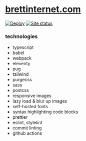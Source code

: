 # [brettinternet.com](https://brettinternet.com)

[![Deploy](https://github.com/brettinternet/brettinternet.github.io/workflows/Deploy/badge.svg)](https://github.com/brettinternet/brettinternet.github.io/actions?query=workflow%3ADeploy) [![Site status](https://img.shields.io/website?url=https%3A%2F%2Fbrettinternet.com)](https://brettinternet.com)

### technologies

-   typescript
-   babel
-   webpack
-   eleventy
-   pug
-   tailwind
-   purgecss
-   sass
-   postcss
-   responsive images
-   lazy load & blur up images
-   self-hosted fonts
-   syntax highlighting code blocks
-   prettier
-   eslint, stylelint
-   commit linting
-   github actions

<!--
### todo

- [x] values in `data/routes.js` are not importing in pug locals
- [x] `@font-face` is not being handled by a loader
- [x] dev server ought to restart after modifying `includes/**/*`
- [x] don't transpile `scripts/utils` to `build` directory, or remove after build
- [x] why does bundling a CSS file also bundle a JS equivalent?
- [x] build can't resolve `/files/<font>`
- [x] build doesn't bundle SVGs - or improve how Feather icons are bundled/utilized
- [x] how to correctly bundle separate pages? - can't get html-webpack-plugin to work on multiple files
- [x] handle relative assets for nested pages - use absolute links to assets (and support path prefix)
- [x] easy page routing
- [x] fix tailwind theme
- [x] fix styles and adopt tailwind
- [x] fix header JS in prod
- [x] handle images (responsive images with Sharp?)
- [x] add a few pages
- [x] add meta tags (og, twitter)
- [x] lint
- [x] archive page
- [x] fix mysterious error `Unable to find an instance of HtmlWebpackPlugin in the current compilation.`
- [x] fix post collections to not use tags
- [x] shortcodes for blur up/lazy loading images in markdown?
- [x] add transform fn to ~~webpack~~ eleventy to handle relative paths
- [x] fix blur up in prod!
- [x] syntax highlighting for pug templates [with markdown-it](https://pugjs.org/language/filters.html)
- [x] design homepage cards
- [x] add cards to sidebar
- [x] render basic images when page.url === '/feed/', add long descriptions for complicated pages, and for posts add post processing with html-webpack-plugin
- [x] add feed page
- [x] add 404 page
- [x] add edit page button
- [x] add temporary logic to handle gifs with file-loader ~~will gifs work with responsive loader now that sharp supports them?~~
- [-] fix inline svg plugin
- [ ] optimize gifs
- [x] add projects to archive
- [ ] open PR for responsive-loader to handle gifs
- [ ] [tag pages](https://www.11ty.dev/docs/quicktips/tag-pages/)
- [ ] add tag breadcrumbs to archive directory
- [ ] optimize fonts with [subfont](https://github.com/Munter/subfont/issues/108#issuecomment-659468935) - requires [python](https://github.com/actions/setup-python)
- [x] setup ci action
- [x] setup deployment action
- [x] push to blog repo
- [ ] fix `webpack-subresource-integrity` CSS failure
- [x] [async data requests](https://www.11ty.dev/docs/quicktips/cache-api-requests/)
- [ ] integrate [critical](https://github.com/addyosmani/critical) like [this](https://github.com/anthonygore/html-critical-webpack-plugin/blob/master/src/index.js)
- [x] add slides
- [ ] Update to webpack 5, update other pkgs
- [ ] Update to webpack 5, update other pkgs
- [ ] paginate archive when it's necessary
- [ ] extend eleventy highlighter to add diff-highlight
- [ ] add default meta image
- [ ] [debug](https://cards-dev.twitter.com/validator) twitter meta image unfurling
-->
